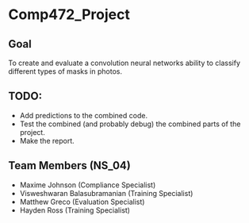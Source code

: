 # Comp472_Project

## Goal
To create and evaluate a convolution neural networks ability to classify different types of masks in photos.

## TODO:
- Add predictions to the combined code.
- Test the combined (and probably debug) the combined parts of the project.
- Make the report.

## Team Members (NS_04)
- Maxime Johnson (Compliance Specialist)
- Visweshwaran Balasubramanian (Training Specialist)
- Matthew Greco (Evaluation Specialist)
- Hayden Ross (Training Specialist)
